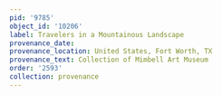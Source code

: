 ```yaml
---
pid: '9785'
object_id: '10206'
label: Travelers in a Mountainous Landscape
provenance_date:
provenance_location: United States, Fort Worth, TX
provenance_text: Collection of Mimbell Art Museum
order: '2593'
collection: provenance
---
```

